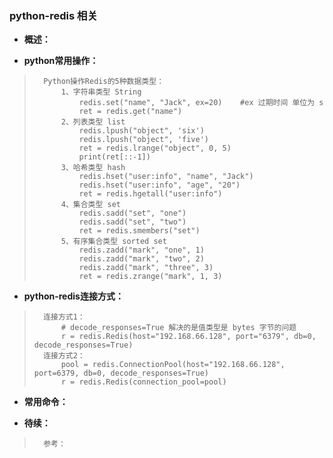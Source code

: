 ### python-redis 相关
- **概述：**
>
>
>
>
>
>
>

- **python常用操作：**
>       Python操作Redis的5种数据类型：
>           1、字符串类型 String
>               redis.set("name", "Jack", ex=20)    #ex 过期时间 单位为 s
>               ret = redis.get("name")
>           2、列表类型 list
>               redis.lpush("object", 'six')
>               redis.lpush("object", 'five')
>               ret = redis.lrange("object", 0, 5)
>               print(ret[::-1])
>           3、哈希类型 hash
>               redis.hset("user:info", "name", "Jack")
>               redis.hset("user:info", "age", "20")
>               ret = redis.hgetall("user:info")
>           4、集合类型 set
>               redis.sadd("set", "one")
>               redis.sadd("set", "two")
>               ret = redis.smembers("set")
>           5、有序集合类型 sorted set
>               redis.zadd("mark", "one", 1)
>               redis.zadd("mark", "two", 2)
>               redis.zadd("mark", "three", 3)
>               ret = redis.zrange("mark", 1, 3)
>

- **python-redis连接方式：**
>       连接方式1：
>           # decode_responses=True 解决的是值类型是 bytes 字节的问题
>           r = redis.Redis(host="192.168.66.128", port="6379", db=0, decode_responses=True)
>       连接方式2：
>           pool = redis.ConnectionPool(host="192.168.66.128", port=6379, db=0, decode_responses=True)
>           r = redis.Redis(connection_pool=pool)
>
>
>
>
>
>
>


- **常用命令：**
>
>
>
>
>
>
>
>
>
>
>
>
>
>
>
>
>

- **待续：**
>       参考：
>
>
>
>
>
>
>
>
>
>
>
>
>
>
>
>
>
>
>
>
